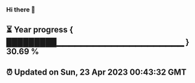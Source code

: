 ### Hi there 👋
⏳ Year progress { █████████▁▁▁▁▁▁▁▁▁▁▁▁▁▁▁▁▁▁▁▁▁ } 30.69 %
---
⏰ Updated on Sun, 23 Apr 2023 00:43:32 GMT
---

